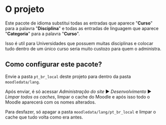 # O projeto 

Este pacote de idioma substitui todas as entradas que aparece "**Curso**" para a palavra "**Disciplina**" e todas as entradas de linguagem que aparece "**Categoria**" para a palavra "**Curso**".

Isso é util para Universidades que possuem muitas disciplinas e colocar tudo dentro de um único curso seria muito custozo para quem o administra.

## Como configurar este pacote?

Envie a pasta `pt_br_local` deste projeto para dentro da pasta `moodledata/lang`.

Após enviar, é só acessar _Administração do site_ ▶︎ _Desenvolvimento_ ▶︎ _Limpar todos os caches_, limpar o cache do Moodle e após isso todo o Moodle aparecerá com os nomes alterados.

Para desfazer, só apagar a pasta `moodledata/lang/pt_br_local` e limpar o cache que tudo volta como era antes.